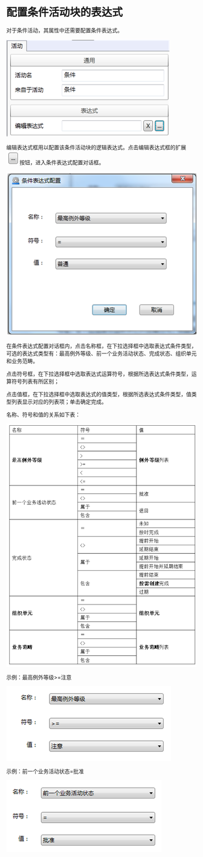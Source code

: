 # 配置条件活动块的表达式

对于条件活动，其属性中还需要配置条件表达式。

![](./images/配置表达式.png)

编辑表达式框用以配置该条件活动块的逻辑表达式。点击编辑表达式框的扩展 ![](./images/扩展按钮.png)按钮，进入条件表达式配置对话框。

![](./images/编辑表达式.png)

在条件表达式配置对话框内，点击名称框，在下拉选择框中选取表达式条件类型，可选的表达式类型有：最高例外等级、前一个业务活动状态、完成状态、组织单元和业务范畴。

点击符号框，在下拉选择框中选取表达式运算符号，根据所选表达式条件类型，运算符号列表有所区别；

点击值框，在下拉选择框中选取表达式的值类型，根据所选表达式条件类型，值类型列表显示对应的列表项；单击确定完成。

名称、符号和值的关系如下表：

 ![](./images/符号关系.png)

 示例：最高例外等级>=注意

  ![](./images/注意.png)

 示例：前一个业务活动状态=批准

  ![](./images/批准.png)